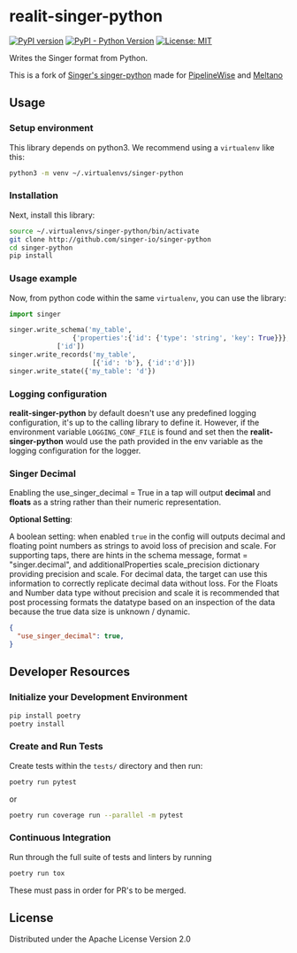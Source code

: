 realit-singer-python
===================
[![PyPI version](https://badge.fury.io/py/realit-singer-python.svg)](https://badge.fury.io/py/realit-singer-python)
[![PyPI - Python Version](https://img.shields.io/pypi/pyversions/realit-singer-python.svg)](https://pypi.org/project/realit-singer-python/)
[![License: MIT](https://img.shields.io/badge/License-Apache2-yellow.svg)](https://opensource.org/licenses/Apache-2.0)

Writes the Singer format from Python.

This is a fork of [Singer's singer-python](https://github.com/singer-io/singer-python) made for [PipelineWise](https://transferwise.github.io/pipelinewise) and [Meltano](https://meltano.com/)

Usage
---

### Setup environment
This library depends on python3. We recommend using a `virtualenv` like this:

```bash
python3 -m venv ~/.virtualenvs/singer-python
```

### Installation
Next, install this library:

```bash
source ~/.virtualenvs/singer-python/bin/activate
git clone http://github.com/singer-io/singer-python
cd singer-python
pip install
```

### Usage example
Now, from python code within the same `virtualenv`, you can use the library:

```python
import singer

singer.write_schema('my_table',
	            {'properties':{'id': {'type': 'string', 'key': True}}},
		    ['id'])
singer.write_records('my_table',
                     [{'id': 'b'}, {'id':'d'}])
singer.write_state({'my_table': 'd'})
```

### Logging configuration

**realit-singer-python** by default doesn't use any predefined logging configuration, it's up to the calling 
library to define it. However, if the environment variable `LOGGING_CONF_FILE` is found and set then the **realit-singer-python** 
would use the path provided in the env variable as the logging configuration for the logger. 

### Singer Decimal

Enabling the use_singer_decimal = True in a tap will output **decimal** and **floats** as a string
rather than their numeric representation.

**Optional Setting**:

A boolean setting: when enabled `true` in the config will outputs decimal and floating point numbers as strings to avoid loss of precision and scale.
For supporting taps, there are hints in the schema message, format = "singer.decimal", and additionalProperties scale_precision dictionary providing precision and scale. For decimal data, the target can use this 
information to correctly replicate decimal data without loss. For the Floats and Number data type without precision and scale it is recommended that post processing formats the datatype based on an inspection of the data because the true data size is unknown / dynamic.

```json
{
  "use_singer_decimal": true,
}
```

## Developer Resources

### Initialize your Development Environment

```bash
pip install poetry
poetry install
```

### Create and Run Tests

Create tests within the `tests/` directory and
then run:

```bash
poetry run pytest
```

or 

```bash
poetry run coverage run --parallel -m pytest
```

### Continuous Integration
Run through the full suite of tests and linters by running

```bash
poetry run tox
```

These must pass in order for PR's to be merged.


License
-------

Distributed under the Apache License Version 2.0
